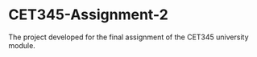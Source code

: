# CET345-Assignment-2
The project developed for the final assignment of the CET345 university module.
